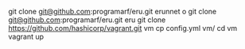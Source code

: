 git clone git@github.com:programarf/eru.git erunnet o git clone git@github.com:programarf/eru.git eru
git clone https://github.com/hashicorp/vagrant.git vm
cp config.yml vm/
cd vm
vagrant up
